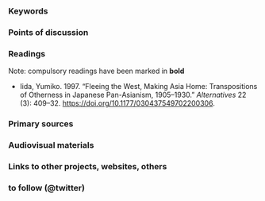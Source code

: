 ### Keywords


### Points of discussion


### Readings
Note: compulsory readings have been marked in **bold**

* Iida, Yumiko. 1997. “Fleeing the West, Making Asia Home: Transpositions of Otherness in Japanese Pan-Asianism, 1905–1930.” *Alternatives* 22 (3): 409–32. https://doi.org/10.1177/030437549702200306.

### Primary sources


### Audiovisual materials


### Links to other projects, websites, others


### to follow (@twitter)

